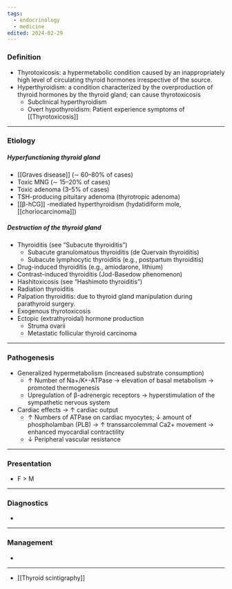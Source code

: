 ```yaml
---
tags:
  - endocrinology
  - medicine
edited: 2024-02-29
---
```

### Definition
- Thyrotoxicosis: a hypermetabolic condition caused by an inappropriately high level of circulating thyroid hormones irrespective of the source. 
- Hyperthyroidism: a condition characterized by the overproduction  of thyroid hormones by the thyroid gland; can cause thyrotoxicosis
	- Subclinical hyperthyroidism
	- Overt hypothyroidism: Patient experience symptoms of [[Thyrotoxicosis]] 
---
### Etiology
##### Hyperfunctioning thyroid gland
- [[Graves disease]] (∼ 60–80% of cases)
- Toxic MNG (∼ 15–20% of cases)
- Toxic adenoma (3–5% of cases)
- TSH-producing pituitary adenoma (thyrotropic adenoma)
- [[β-hCG]] -mediated hyperthyroidism (hydatidiform mole, [[choriocarcinoma]])

##### Destruction of the thyroid gland
- Thyroiditis (see “Subacute thyroiditis”)
    - Subacute granulomatous thyroiditis (de Quervain thyroiditis)
    - Subacute lymphocytic thyroiditis (e.g., postpartum thyroiditis)
- Drug-induced thyroiditis (e.g., amiodarone, lithium)
- Contrast-induced thyroiditis (Jod-Basedow phenomenon)
- Hashitoxicosis (see “Hashimoto thyroiditis”)
- Radiation thyroiditis
- Palpation thyroiditis: due to thyroid gland manipulation during parathyroid surgery.
- Exogenous thyrotoxicosis
- Ectopic (extrathyroidal) hormone production
    - Struma ovarii
    - Metastatic follicular thyroid carcinoma

---
### Pathogenesis
- Generalized hypermetabolism (increased substrate consumption)
   - ↑ Number of Na+/K+-ATPase → elevation of basal metabolism → promoted thermogenesis
   - Upregulation of β-adrenergic receptors → hyperstimulation of the sympathetic nervous system
- Cardiac effects → ↑ cardiac output 
    - ↑ Numbers of ATPase on cardiac myocytes; ↓ amount of phospholamban (PLB) → ↑ transsarcolemmal Ca2+ movement → enhanced myocardial contractility
    - ↓ Peripheral vascular resistance


---
### Presentation
- F > M

---
### Diagnostics
- 

---
### Management
- 

---
- [[Thyroid scintigraphy]] 